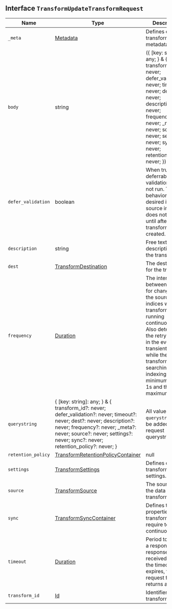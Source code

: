 ## Interface `TransformUpdateTransformRequest`

| Name | Type | Description |
| - | - | - |
| `_meta` | [Metadata](./Metadata.md) | Defines optional transform metadata. |
| `body` | string | ({ [key: string]: any; } & { transform_id?: never; defer_validation?: never; timeout?: never; dest?: never; description?: never; frequency?: never; _meta?: never; source?: never; settings?: never; sync?: never; retention_policy?: never; }) | All values in `body` will be added to the request body. |
| `defer_validation` | boolean | When true, deferrable validations are not run. This behavior may be desired if the source index does not exist until after the transform is created. |
| `description` | string | Free text description of the transform. |
| `dest` | [TransformDestination](./TransformDestination.md) | The destination for the transform. |
| `frequency` | [Duration](./Duration.md) | The interval between checks for changes in the source indices when the transform is running continuously. Also determines the retry interval in the event of transient failures while the transform is searching or indexing. The minimum value is 1s and the maximum is 1h. |
| `querystring` | { [key: string]: any; } & { transform_id?: never; defer_validation?: never; timeout?: never; dest?: never; description?: never; frequency?: never; _meta?: never; source?: never; settings?: never; sync?: never; retention_policy?: never; } | All values in `querystring` will be added to the request querystring. |
| `retention_policy` | [TransformRetentionPolicyContainer](./TransformRetentionPolicyContainer.md) | null | Defines a retention policy for the transform. Data that meets the defined criteria is deleted from the destination index. |
| `settings` | [TransformSettings](./TransformSettings.md) | Defines optional transform settings. |
| `source` | [TransformSource](./TransformSource.md) | The source of the data for the transform. |
| `sync` | [TransformSyncContainer](./TransformSyncContainer.md) | Defines the properties transforms require to run continuously. |
| `timeout` | [Duration](./Duration.md) | Period to wait for a response. If no response is received before the timeout expires, the request fails and returns an error. |
| `transform_id` | [Id](./Id.md) | Identifier for the transform. |
